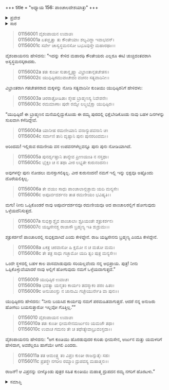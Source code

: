 +++
title = "ಅಧ್ಯಾಯ 156: ಪಾಂಚಾಲದೇಶಯಾತ್ರಃ"
+++

<details><summary>ಪ್ರವೇಶ</summary>


।।   ಓಂ ಓಂ ನಮೋ ನಾರಾಯಣಾಯ।।   ಶ್ರೀ ವೇದವ್ಯಾಸಾಯ ನಮಃ ।।

ಶ್ರೀ ಕೃಷ್ಣದ್ವೈಪಾಯನ ವೇದವ್ಯಾಸ ವಿರಚಿತ  

**ಶ್ರೀ ಮಹಾಭಾರತ**

**ಆದಿ ಪರ್ವ**

**ಚೈತ್ರರಥ ಪರ್ವ**

**ಅಧ್ಯಾಯ 156**

</details>


<details><summary>ಸಾರ</summary>

ಕುಂತಿ ಮತ್ತು ಪಾಂಡವರು ಪಾಂಚಾಲನಗರಿಯ ಕಡೆ ಹೊರಡುವುದು (1-11).

</details>


> 01156001 ವೈಶಂಪಾಯನ ಉವಾಚ।  
01156001a ಏತಚ್ಛೃತ್ವಾ ತು ಕೌಂತೇಯಾಃ ಶಲ್ಯವಿದ್ಧಾ ಇವಾಭವನ್।  
01156001c ಸರ್ವೇ ಚಾಸ್ವಸ್ಥಮನಸೋ ಬಭೂವುಸ್ತೇ ಮಹಾರಥಾಃ।।

ವೈಶಂಪಾಯನನು ಹೇಳಿದನು: “ಇದನ್ನು ಕೇಳಿದ ಮಹಾರಥಿ ಕೌಂತೇಯರು ಎಲ್ಲರೂ ಈಟಿ ಚುಚ್ಚಿದಂತವರಾಗಿ ಅಸ್ವಸ್ಥಮನಸ್ಕರಾದರು.

> 01156002a ತತಃ ಕುಂತೀ ಸುತಾನ್ದೃಷ್ಟ್ವಾ ವಿಭ್ರಾಂತಾನ್ಗತಚೇತಸಃ।   
01156002c ಯುಧಿಷ್ಠಿರಮುವಾಚೇದಂ ವಚನಂ ಸತ್ಯವಾದಿನೀ।।

ವಿಭ್ರಾಂತರಾಗಿ ಗತಚೇತಸರಾದ ಮಕ್ಕಳನ್ನು ನೋಡಿ ಸತ್ಯವಾದಿನೀ ಕುಂತಿಯು ಯುಧಿಷ್ಠಿರನಿಗೆ ಹೇಳಿದಳು:

> 01156003a ಚಿರರಾತ್ರೋಷಿತಾಃ ಸ್ಮೇಹ ಬ್ರಾಹ್ಮಣಸ್ಯ ನಿವೇಶನೇ।  
01156003c ರಮಮಾಣಾಃ ಪುರೇ ರಮ್ಯೇ ಲಬ್ಧಭೈಕ್ಷಾ ಯುಧಿಷ್ಠಿರ।।

“ಯುಧಿಷ್ಠಿರ! ಈ ಬ್ರಾಹ್ಮಣನ ಮನೆಯಲ್ಲಿದ್ದುಕೊಂಡು ಈ ರಮ್ಯ ಪುರದಲ್ಲಿ ಭಿಕ್ಷೆಬೇಡಿಕೊಂಡು ನಾವು ಬಹಳ ದಿನಗಳನ್ನು ಸುಖವಾಗಿ ಕಳೆದಿದ್ದೇವೆ.

> 01156004a ಯಾನೀಹ ರಮಣೀಯಾನಿ ವನಾನ್ಯುಪವನಾನಿ ಚ।  
01156004c ಸರ್ವಾಣಿ ತಾನಿ ದೃಷ್ಟಾನಿ ಪುನಃ ಪುನರರಿಂದಮ।।

ಅರಿಂದಮ! ಇಲ್ಲಿರುವ ರಮಣೀಯ ವನ ಉಪವನಗಳೆಲ್ಲವನ್ನೂ ಪುನಃ ಪುನಃ ನೋಡಿಯಾಗಿದೆ.

> 01156005a ಪುನರ್ದೃಷ್ಟಾನಿ ತಾನ್ಯೇವ ಪ್ರೀಣಯಂತಿ ನ ನಸ್ತಥಾ।  
01156005c ಭೈಕ್ಷಂ ಚ ನ ತಥಾ ವೀರ ಲಭ್ಯತೇ ಕುರುನಂದನ।।

ಅವುಗಳನ್ನೇ ಪುನಃ ನೋಡಲು ಮನಸ್ಸಾಗಲಿಕ್ಕಿಲ್ಲ. ವೀರ ಕುರುನಂದನ! ನಮಗೆ ಇಲ್ಲಿ ಇನ್ನು ಭಿಕ್ಷವೂ ಅಷ್ಟೊಂದು ದೊರೆಯಲಿಕ್ಕಿಲ್ಲ.

> 01156006a ತೇ ವಯಂ ಸಾಧು ಪಾಂಚಾಲಾನ್ಗಚ್ಛಾಮ ಯದಿ ಮನ್ಯಸೇ।  
01156006c ಅಪೂರ್ವದರ್ಶನಂ ತಾತ ರಮಣೀಯಂ ಭವಿಷ್ಯತಿ।।

ಮಗು! ನೀನು ಒಪ್ಪಿಕೊಂಡರೆ ನಾವು ಅಪೂರ್ವದರ್ಶನವೂ ರಮಣೀಯವೂ ಆದ ಪಾಂಚಾಲರಲ್ಲಿಗೆ ಹೋಗುವುದು ಒಳ್ಳೆಯದೆನಿಸುತ್ತದೆ.

> 01156007a ಸುಭಿಕ್ಷಾಶ್ಚೈವ ಪಾಂಚಾಲಾಃ ಶ್ರೂಯಂತೇ ಶತ್ರುಕರ್ಶನ।  
01156007c ಯಜ್ಞಸೇನಶ್ಚ ರಾಜಾಸೌ ಬ್ರಹ್ಮಣ್ಯ ಇತಿ ಶುಶ್ರುಮಃ।।

ಶತ್ರುಕರ್ಶನ! ಪಾಂಚಾಲರಲ್ಲಿ ಸುಭಿಕ್ಷವಾಗಿದೆ ಎಂದು ಕೇಳಿದ್ದೇನೆ. ರಾಜ ಯಜ್ಞಸೇನನು ಬ್ರಹ್ಮಣ್ಯ ಎಂದೂ ಕೇಳಿದ್ದೇನೆ.

> 01156008a ಏಕತ್ರ ಚಿರವಾಸೋ ಹಿ ಕ್ಷಮೋ ನ ಚ ಮತೋ ಮಮ।  
01156008c ತೇ ತತ್ರ ಸಾಧು ಗಚ್ಛಾಮೋ ಯದಿ ತ್ವಂ ಪುತ್ರ ಮನ್ಯಸೇ।।

ಒಂದೇ ಸ್ಥಳದಲ್ಲಿ ಬಹಳ ಕಾಲ ವಾಸಮಾಡುವುದು ಸರಿಯಲ್ಲವೆಂದು ನನ್ನ ಅಭಿಪ್ರಾಯ. ಪುತ್ರ! ನೀನು ಒಪ್ಪಿಕೊಳ್ಳುವೆಯಾದರೆ ನಾವು ಅಲ್ಲಿಗೆ ಹೋಗುವುದು ನಮಗೆ ಒಳ್ಳೆಯದಾಗುತ್ತದೆ.”

> 01156009 ಯುಧಿಷ್ಠಿರ ಉವಾಚ।  
01156009a ಭವತ್ಯಾ ಯನ್ಮತಂ ಕಾರ್ಯಂ ತದಸ್ಮಾಕಂ ಪರಂ ಹಿತಂ।  
01156009c ಅನುಜಾಂಸ್ತು ನ ಜಾನಾಮಿ ಗಚ್ಛೇಯುರ್ನೇತಿ ವಾ ಪುನಃ।।

ಯುಧಿಷ್ಠಿರನು ಹೇಳಿದನು: “ನೀನು ಬಯಸಿದ ಕಾರ್ಯವು ನಮಗೆ ಪರಮಹಿತವಾಗುತ್ತದೆ. ಆದರೆ ನನ್ನ ಅನುಜರು ಹೋಗಲು ಬಯಸುತ್ತಾರೋ ಇಲ್ಲವೋ ಗೊತ್ತಿಲ್ಲ.””

> 01156010 ವೈಶಂಪಾಯನ ಉವಾಚ।  
01156010a ತತಃ ಕುಂತೀ ಭೀಮಸೇನಮರ್ಜುನಂ ಯಮಜೌ ತಥಾ।  
01156010c ಉವಾಚ ಗಮನಂ ತೇ ಚ ತಥೇತ್ಯೇವಾಬ್ರುವಂಸ್ತದಾ।।

ವೈಶಂಪಾಯನನು ಹೇಳಿದನು: “ಆಗ ಕುಂತಿಯು ಹೊರಡುವುದರ ಕುರಿತು ಭೀಮಸೇನ, ಅರ್ಜುನ ಮತ್ತು ಯಮಳರಿಗೆ ಹೇಳಿದಾಗ, ಅವರೆಲ್ಲರೂ ಹಾಗೆಯೇ ಆಗಲಿ ಎಂದರು.

> 01156011a ತತ ಆಮಂತ್ರ್ಯ ತಂ ವಿಪ್ರಂ ಕುಂತೀ ರಾಜನ್ಸುತೈಃ ಸಹ।  
01156011c ಪ್ರತಸ್ಥೇ ನಗರೀಂ ರಮ್ಯಾಂ ದ್ರುಪದಸ್ಯ ಮಹಾತ್ಮನಃ।।

ರಾಜನ್! ಆ ವಿಪ್ರನನ್ನು ಬೀಳ್ಕೊಂಡು ಪುತ್ರರ ಸಹಿತ ಕುಂತಿಯು ಮಹಾತ್ಮ ದ್ರುಪದನ ರಮ್ಯ ನಗರಿಗೆ ಹೊರಟಳು.”

<details><summary>ಸಮಾಪ್ತಿ</summary>



ಇತಿ ಶ್ರೀ ಮಹಾಭಾರತೇ ಆದಿಪರ್ವಣಿ ಚೈತ್ರರಥಪರ್ವಣಿ ಪಾಂಚಾಲದೇಶಯಾತ್ರಾಯಾಂ ಷಟ್‌ಪಂಚಾದಧಿಕಶತತಮೋಽಧ್ಯಾಯ:।।  
ಇದು ಶ್ರೀ ಮಹಾಭಾರತದಲ್ಲಿ ಆದಿಪರ್ವದಲ್ಲಿ ಚೈತ್ರಪರ್ವದಲ್ಲಿ ಪಾಂಚಾಲದೇಶಯಾತ್ರೆಯಲ್ಲಿ ನೂರಾಐವತ್ತಾರನೆಯ ಅಧ್ಯಾಯವು.



</details>


